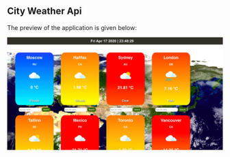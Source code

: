## City Weather Api

The preview of the application is given below:

<img src="src/images/weathers.png" />
